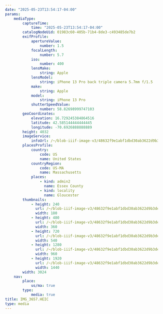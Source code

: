 ```yaml
---
date: "2025-05-23T13:54:17-04:00"
params:
    mediaType:
        captureTime:
            time: "2025-05-23T13:54:17-04:00"
        catalogNodeUid: 01983c60-405b-71b4-8de3-c493485de7b2
        exifProfile:
            apertureValue:
                number: 1.5
            focalLength:
                number: 5.7
            iso:
                number: 400
            lensMake:
                string: Apple
            lensModel:
                string: iPhone 13 Pro back triple camera 5.7mm f/1.5
            make:
                string: Apple
            model:
                string: iPhone 13 Pro
            shutterSpeedValue:
                number: 58.82698999747103
        geoCoordinates:
            elevation: 16.729245384864516
            latitude: 42.585144444444445
            longitude: -70.6926888888889
        height: 4032
        imageService:
            infoUrl: /~/blob-iiif-image-v3/48632f9e1abf1dbd30ab3622d9b3dee92d370faadb6877e40ab39b9ab37e5e9a/info.json
        placesProfile:
            country:
                code: US
                name: United States
            countryRegion:
                code: US-MA
                name: Massachusetts
            places:
                - kind: admin2
                  name: Essex County
                - kind: locality
                  name: Gloucester
        thumbnails:
            - height: 240
              url: /~/blob-iiif-image-v3/48632f9e1abf1dbd30ab3622d9b3dee92d370faadb6877e40ab39b9ab37e5e9a/full/180%2C240/0/default.jpg
              width: 180
            - height: 480
              url: /~/blob-iiif-image-v3/48632f9e1abf1dbd30ab3622d9b3dee92d370faadb6877e40ab39b9ab37e5e9a/full/360%2C480/0/default.jpg
              width: 360
            - height: 720
              url: /~/blob-iiif-image-v3/48632f9e1abf1dbd30ab3622d9b3dee92d370faadb6877e40ab39b9ab37e5e9a/full/540%2C720/0/default.jpg
              width: 540
            - height: 1280
              url: /~/blob-iiif-image-v3/48632f9e1abf1dbd30ab3622d9b3dee92d370faadb6877e40ab39b9ab37e5e9a/full/960%2C1280/0/default.jpg
              width: 960
            - height: 1920
              url: /~/blob-iiif-image-v3/48632f9e1abf1dbd30ab3622d9b3dee92d370faadb6877e40ab39b9ab37e5e9a/full/1440%2C1920/0/default.jpg
              width: 1440
        width: 3024
    nav:
        place:
            us/ma: true
        type:
            media: true
title: IMG_3657.HEIC
type: media
---
```


